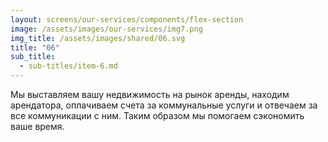 ```yaml
---
layout: screens/our-services/components/flex-section
image: /assets/images/our-services/img7.png
img_title: /assets/images/shared/06.svg
title: "06"
sub_title:
  - sub-titles/item-6.md
---
```


Мы выставляем вашу недвижимость на рынок аренды, находим арендатора,
оплачиваем счета за коммунальные услуги и отвечаем за все коммуникации с ним. Таким образом мы помогаем сэкономить ваше время.
